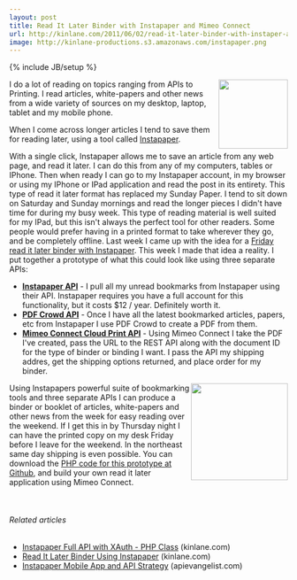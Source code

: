 ```yaml
---
layout: post
title: Read It Later Binder with Instapaper and Mimeo Connect
url: http://kinlane.com/2011/06/02/read-it-later-binder-with-instaper-and-mimeo-connect/
image: http://kinlane-productions.s3.amazonaws.com/instapaper.png
---
```

{% include JB/setup %}
<p>
     <img src="http://kinlane-productions.s3.amazonaws.com/instapaper.png"  width="125" align="right" />I do a lot of reading on topics ranging from APIs to Printing. I read articles, white-papers and other news from a wide variety of sources on my desktop, laptop, tablet and my mobile phone.
</p>

<p>
     When I come across longer articles I tend to save them for reading later, using a tool called <a title="Instpaper" href="http://www.instapaper.com">Instapaper</a>.
</p>
<div>
     With a single click, Instapaper allows me to save an article from any web page, and read it later. I can do this from any of my computers, tables or IPhone. Then when ready I can go to my Instapaper account, in my browser or using my IPhone or IPad application and read the post in its entirety.
     This type of read it later format has replaced my Sunday Paper. I tend to sit down on Saturday and Sunday mornings and read the longer pieces I didn't have time for during my busy week.
     This type of reading material is well suited for my IPad, but this isn't always the perfect tool for other readers. Some people would prefer having in a printed format to take wherever they go, and be completely offline.
     Last week I came up with the idea for a <a title="Friday Read it Later Binder with Instapaper" href="../../projects/idea_detail.php?ID=13">Friday read it later binder with Instapaper</a>. This week I made that idea a reality. I put together a prototype of what this could look like using three separate APIs:
     <ul class="mainlist">
          <li>
               <strong><a title="Instapaper API" href="http://www.instapaper.com/api/full">Instapaper API</a></strong> - I pull all my unread bookmarks from Instapaper using their API. Instapaper requires you have a full account for this functionality, but it costs $12 / year. Definitely worth it.
          </li>
          <li>
               <strong><a title="PDF Crowd API" href="https://pdfcrowd.com/html-to-pdf-api/">PDF Crowd API</a></strong> - Once I have all the latest bookmarked articles, papers, etc from Instapaper I use PDF Crowd to create a PDF from them.
          </li>
          <li>
               <strong><a title="Mimeo Connect Cloud Print API" href="../../">Mimeo Connect Cloud Print API</a></strong> - Using Mimeo Connect I take the PDF I've created, pass the URL to the REST API along with the document ID for the type of binder or binding I want. I pass the API my shipping addres, get the shipping options returned, and place order for my binder.
          </li>
     </ul><img src="http://kinlane-productions.s3.amazonaws.com/mimeo/mimeo_connect_logo.jpg"  width="175" align="right" />Using Instapapers powerful suite of bookmarking tools and three separate APIs I can produce a binder or booklet of articles, white-papers and other news from the week for easy reading over the weekend.
     If I get this in by Thursday night I can have the printed copy on my desk Friday before I leave for the weekend. In the northeast same day shipping is even possible.
     You can download the <a title="PHP Code for this at Github" href="https://github.com/mimeoconnect/InstapaperBinder">PHP code for this prototype at Github</a>, and build your own read it later application using Mimeo Connect.
     
</div>
<p>
      
</p>
<h6 class="zemanta-related-title c2">
     Related articles
</h6>
<ul class="zemanta-article-ul">
     <li class="zemanta-article-ul-li">
          <a href="http://www.kinlane.com/2011/06/instapaper-full-api-with-xauth-php-class/">Instapaper Full API with XAuth - PHP Class</a> (kinlane.com)
     </li>
     <li class="zemanta-article-ul-li">
          <a href="http://www.kinlane.com/2011/05/read-it-later-binder-using-instapaper/">Read It Later Binder Using Instapaper</a> (kinlane.com)
     </li>
     <li class="zemanta-article-ul-li">
          <a href="http://blog.apievangelist.com/2011/04/28/instapaper-mobile-app-and-api-strategy/">Instapaper Mobile App and API Strategy</a> (apievangelist.com)
     </li>
</ul>